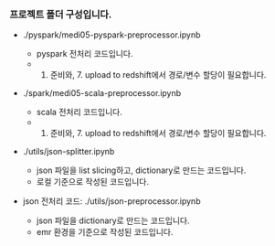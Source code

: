 ### 프로젝트 폴더 구성입니다.

- ./pyspark/medi05-pyspark-preprocessor.ipynb
    - pyspark 전처리 코드입니다. 
    - 1. 준비와, 7. upload to redshift에서 경로/변수 할당이 필요합니다.

- ./spark/medi05-scala-preprocessor.ipynb
    - scala 전처리 코드입니다. 
    - 1. 준비와, 7. upload to redshift에서 경로/변수 할당이 필요합니다.

- ./utils/json-splitter.ipynb
    - json 파일을 list slicing하고, dictionary로 만드는 코드입니다.
    - 로컬 기준으로 작성된 코드입니다.

- json 전처리 코드: ./utils/json-preprocessor.ipynb
    - json 파일을 dictionary로 만드는 코드입니다.
    - emr 환경을 기준으로 작성된 코드입니다.